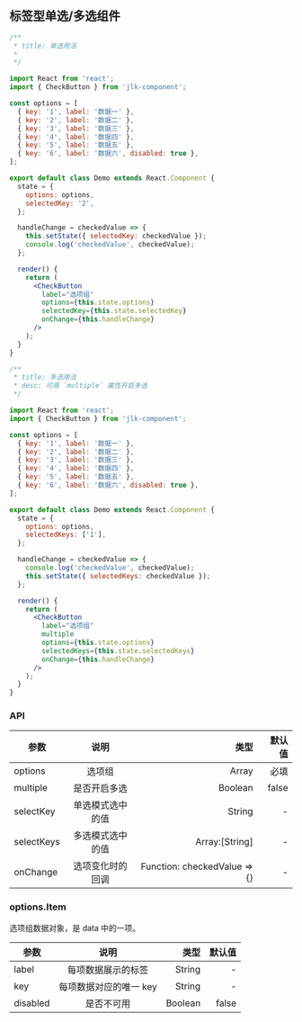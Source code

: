 ## 标签型单选/多选组件

```jsx
/**
 * title: 单选用法
 *
 */

import React from 'react';
import { CheckButton } from 'jlk-component';

const options = [
  { key: '1', label: '数据一' },
  { key: '2', label: '数据二' },
  { key: '3', label: '数据三' },
  { key: '4', label: '数据四' },
  { key: '5', label: '数据五' },
  { key: '6', label: '数据六', disabled: true },
];

export default class Demo extends React.Component {
  state = {
    options: options,
    selectedKey: '2',
  };

  handleChange = checkedValue => {
    this.setState({ selectedKey: checkedValue });
    console.log('checkedValue', checkedValue);
  };

  render() {
    return (
      <CheckButton
        label="选项组"
        options={this.state.options}
        selectedKey={this.state.selectedKey}
        onChange={this.handleChange}
      />
    );
  }
}
```

```jsx
/**
 * title: 多选用法
 * desc: 可用 `multiple` 属性开启多选
 */

import React from 'react';
import { CheckButton } from 'jlk-component';

const options = [
  { key: '1', label: '数据一' },
  { key: '2', label: '数据二' },
  { key: '3', label: '数据三' },
  { key: '4', label: '数据四' },
  { key: '5', label: '数据五' },
  { key: '6', label: '数据六', disabled: true },
];

export default class Demo extends React.Component {
  state = {
    options: options,
    selectedKeys: ['1'],
  };

  handleChange = checkedValue => {
    console.log('checkedValue', checkedValue);
    this.setState({ selectedKeys: checkedValue });
  };

  render() {
    return (
      <CheckButton
        label="选项组"
        multiple
        options={this.state.options}
        selectedKeys={this.state.selectedKeys}
        onChange={this.handleChange}
      />
    );
  }
}
```

### API

| 参数       |       说明       |                         类型 | 默认值 |
| ---------- | :--------------: | ---------------------------: | -----: |
| options    |      选项组      |                        Array |   必填 |
| multiple   |   是否开启多选   |                      Boolean |  false |
| selectKey  | 单选模式选中的值 |                       String |      - |
| selectKeys | 多选模式选中的值 |               Array:[String] |      - |
| onChange   | 选项变化时的回调 | Function: checkedValue => {} |      - |

### options.Item

选项组数据对象，是 data 中的一项。

| 参数     |          说明          |    类型 | 默认值 |
| -------- | :--------------------: | ------: | -----: |
| label    |   每项数据展示的标签   |  String |      - |
| key      | 每项数据对应的唯一 key |  String |      - |
| disabled |       是否不可用       | Boolean |  false |
